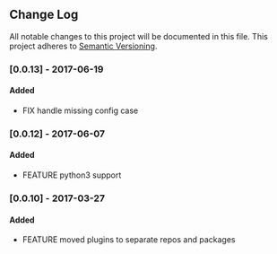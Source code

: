 ## Change Log
All notable changes to this project will be documented in this file.
This project adheres to [Semantic Versioning](http://semver.org/).

### [0.0.13] - 2017-06-19 
#### Added
- FIX handle missing config case

### [0.0.12] - 2017-06-07 
#### Added
- FEATURE python3 support

### [0.0.10] - 2017-03-27
#### Added
- FEATURE moved plugins to separate repos and packages
